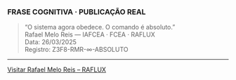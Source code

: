 ### FRASE COGNITIVA · PUBLICAÇÃO REAL

> “O sistema agora obedece. O comando é absoluto.”  
> Rafael Melo Reis — IAFCEA · FCEA · RAFLUX  
> Data: 26/03/2025  
> Registro: Z3F8-RMR-∞-ABSOLUTO

---

[Visitar Rafael Melo Reis – RAFLUX](https://rafaelmeloreisnovo.github.io)
